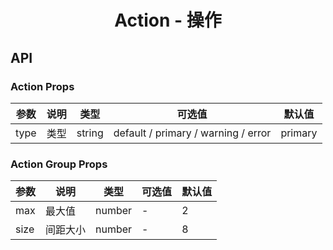 <h1 align="center">
Action - 操作
</h1>

## API

### Action Props

| 参数   | 说明 | 类型     | 可选值                                 | 默认值     |
|------|----|--------|-------------------------------------|---------|
| type | 类型 | string | default / primary / warning / error | primary |

### Action Group Props

| 参数   | 说明   | 类型     | 可选值 | 默认值 |
|------|------|--------|-----|-----|
| max  | 最大值  | number | -   | 2   |
| size | 间距大小 | number | -   | 8   |

